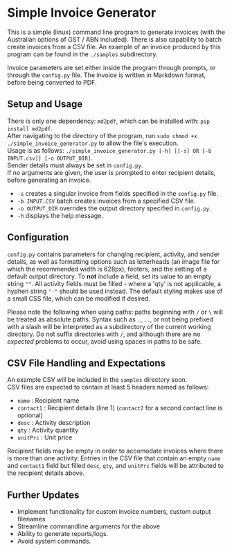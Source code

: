 # Simple Invoice Generator

This is a simple (linux) command line program to generate invoices (with the 
Australian options of GST / ABN included). There is also capability to batch 
create invoices from a CSV file. An example of an invoice produced by this 
program can be found in the `./samples` subdirectory.

Invoice parameters are set either inside the program through prompts, or 
through the `config.py` file. The invoice is written in Markdown format, 
before being converted to PDF.

## Setup and Usage
There is only one dependency: `md2pdf`, which can be installed with: 
`pip install md2pdf`.  
After navigating to the directory of the program, run 
`sudo chmod +x ./simple_invoice_generator.py` to allow the file's execution.  
Usage is as follows: 
`./simple_invoice_generator.py [-h] [[-s] OR [-b INPUT.csv]] [-o OUTPUT_DIR]`.  
Sender details must always be set in `config.py`.  
If no arguments are given, the user is prompted to enter recipient details, 
before generating an invoice. 
- `-s` creates a singular invoice from fields specified in the `config.py` file.
- `-b INPUT.CSV` batch creates invoices from a specified CSV file.
- `-o OUTPUT_DIR` overrides the output directory specified in `config.py`.
- `-h` displays the help message.  

## Configuration
`config.py` contains parameters for changing recipient, activity, and sender 
details, as well as formatting options such as letterheads (an image file for 
which the recommended width is 628px), footers, and the setting of a default 
output directory. To **not** include a field, set its value to an empty string 
`""`. All activity fields must be filled - where a 'qty' is not applicable, a 
hyphen string `"-"` should be used instead. The default styling makes use of a 
small CSS file, which can be modified if desired.  

Please note the following when using paths: paths beginning with `/` or `\` 
will be treated as absolute paths. Syntax such as `.`, `..`, or not being 
prefixed with a slash will be interpreted as a subdirectory of the current 
working directory. Do not suffix directories with `/`, and although there 
are no *expected* problems to occur, avoid using spaces in paths to be safe.

## CSV File Handling and Expectations
An example CSV will be included in the `samples` directory soon.  
CSV files are expected to contain at least 5 headers named as follows: 
- `name` : Recipient name
- `contact1` : Recipient details (line 1) (`contact2` for a second contact 
line is optional)
- `desc` : Activity description
- `qty` : Activity quantity
- `unitPrc` : Unit price

Recipient fields may be empty in order to accomodate invoices where there is 
more than one activity. Entries in the CSV file that contain an empty `name` 
and `contact1` field but filled `desc`, `qty`, and `unitPrc` fields will be 
attributed to the recipient details above.

## Further Updates
- Implement functionality for custom invoice numbers, custom output filenames
- Streamline commandline arguments for the above
- Ability to generate reports/logs.
- Avoid system commands.
